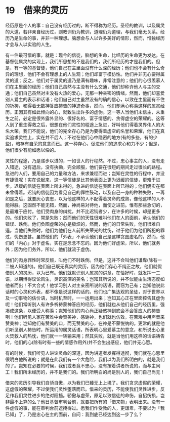 # 19　借来的灵历


经历原是个人的事：自己没有经历过的，断不得称为经历。圣经的教训，以及属灵的大道，若非亲自经历过，则教训仍为教训，道理仍为道理，与我们毫无关系。经历乃是生命的事，并非一种理想。脑想会与人以许多美好的情形，然而，惟独经历才会与人以实验的人生。

有一件最可惜的事，就是：现今的信徒，脑想的生命，比经历的生命更为发达。在基督徒属灵的实现上，我们所思想的不是我们的，我们所经历的才是我们的。但是，有一等的基督徒，他们自己在主里面没有什么深的经历；他们也不会有什么奇异的理想，他们不会有理想上的人生观；他们却富于模仿性。他们并非无心要得属灵的道；反之，他们对于属灵的道乃是满有趣味，非常注意的；他们的心很羡慕人们在主里面的经历；他们自己虽然与主没有什么交通，他们却称许他人与主的交通；他们自己虽然对主没有火热的爱心，无那一种亲密的情绪，然而，他们却喜爱别人爱主的表示和话语；他们自己对主虽然没有的确的信心，以致在主里面有不住的祈祷，和得着无数神答应祷告的神迹奇事，然而，他们却满心称羡这样的属灵经历。正因其有如此倾向的心，就致生出许多的虚伪。这一等人当他们未信主，未重生之前，必定是很外露外显的、很好名的、富于情感的、贪得虚空的荣耀的。这等人到了重生得救之后，很想在他们灵性的程途上急进，好叫他们得着灵界伟人的大名大荣。我们不能说，他们的完全存心乃是为要得着虚空的名誉和荣耀，他们在真实追求灵性上，实在并不后人；不过在他们心中隐密的地方(有的多些，有的少些)，暗存有自荣的意念而已。这一种存心，促进他们的追求心和力不少；但是，他们很少有能如愿以偿的。

灵性的程途，乃是递步以进的，一如世人的行程然。不过，忠心事主的人，没有走入错途，没有退后，没有执拗，完全顺服，他们要在很短的期间走过很长的路程。急进的人们，要用自己的力量和方法，来求兼程而进；岂知在灵性的行程中，并没有捷径呢！实在说起来，这一等信徒是比其他表面上更为迟缓的信徒，更难于进步。迟缓的信徒在表面上所未得的，急进的信徒在表面上所已得的；他们俩实在都未曾得着。迟钝的信徒因为看见自己的罪性鼓动，以及自己一身的种种失败，一再如是之后，就要灰心丧志，以为他这样的人不配得着灵命的成熟，像他这样的人不能得胜。这固然不能无错，然而，神尚易对待他，而使之进前。惟有那些急切的，是最难于应付。他们受肉身的纠扰，并不比迟钝者少，在许多的时候，却是更多的。他们失败了，常是失败；然而他们的天性很难叫他们在人的面前，承认他们的错误、跌倒。他们负图虚荣的心是极炽的，然而，他们的日常失败，他们很难自逞。当他们失败时，他们为他们在人前所失荣光的忧伤，过于他们为他们所犯的罪过，忧伤更甚。虽然他们的「外表」不承认他们自己是这样贪图虚名的，然而，他们的「内心」对于虚名，实在是念念不忘的。因为他们好虚荣，所以，他们就务外；因为他们务外，所以，他们就流于虚伪。

他们的肉身罪性时常反叛，叫他们不时跌倒。但是，这并不会叫他们谦卑(除有一二被人知道的)。他们自己既无真实的灵历，因为他们存心不纯正之故，他们就假借别人的灵历，以为已有。他们就默识别人属灵的讲章，在恰好时，就发挥一二语，以期博得议论风生，灵识高深的美名；岂知其所说的，并不似能由生活态度如他者而出！不大合式！他学习别人对主亲密所说的话语，而窃为己有；岂知他说此话时的心灵和外表，都不像是说这样的话的。他们也广集达观的圣徒，对于世界以及一切事物的估价语，当时机至时，一一运用出来；岂知其心正在里面控告其虚伪呢！他们常听别人有许多祈祷蒙神答应的经历，他们就也从他们自己的经历里，强凑成这条，以便受人称羡；岂知他们的内心尚正疑惑神到底会不会答应人的祷告咧！他们听见人家在苦难中会赞美神，感谢神，也们就也仿效，在苦难中用声音来赞美神；岂知他们有赞美的口，而无赞美的心，在神是不蒙悦纳的。更常的就是他们听见别人祷告时，所运用的属灵话语，所表明心里爱慕主的意念，和所说出心里火焚救人的热忱，他们就一一转输来用；然其失败，就是当他们用这样的话语祷告时，他们的心(除有时有一些的情感作用外)并不会生出感应，他们并无心愿。

有的时候，我们听见人讲论灵命的深道，因为讲道者发挥得透彻，我们就在心思里很明白他所说的；就是在此我们有一个大危险，我们以为我们所明白的，就是我们的了。岂知在必要的时候，我们或者竟不忠心，没有按着讲者所说的，而与主同工！我们所未经历的，并不是我们的。我们所明白的尚是别人的，我们自己尚无！

借来的灵历引导我们自骄自傲，以为我们已臻无上上境了。我们贪求虚假的荣耀，这虚假的荣耀，不过使我们灵性堕落而已。借来的灵历，不能使我们灵性进步，反足作我们灵性进步的绝对阻挡。骄傲与虚荣，原足以致信徒的命伤，自招伤损，岂非最不上算的么？他日基督审判台前，就要把所有的「借来物」表明出来。没有一件虚假的事，能在审判台前遮掩得过。愿我们作受教的人，更谦卑，不要以为「我已知」了，乃是忠心在主的面前，自问：我到底已经达到这一步了么？

